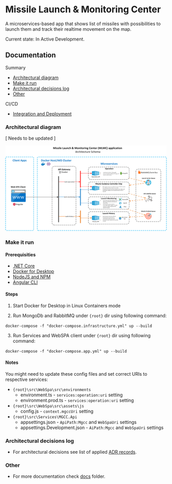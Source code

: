 # Missile Launch & Monitoring Center

A microservices-based app that shows list of missiles with possibilities to launch them and track their realtime movement on the map.

Current state: In Active Development.

## Documentation
Summary
- [Architectural diagram](https://github.com/kakarotto67/mlmc/blob/master/README.md#architectural-diagram)
- [Make it run](https://github.com/kakarotto67/mlmc/blob/master/README.md#make-it-run)
- [Architectural decisions log](https://github.com/kakarotto67/mlmc/blob/master/README.md#architectural-decisions-log)
- [Other](https://github.com/kakarotto67/mlmc/blob/master/README.md#other)

CI/CD
- [Integration and Deployment](https://github.com/kakarotto67/mlmc/blob/master/docs/integration-and-deployment-setup.md)

### Architectural diagram
[ Needs to be updated ]


![Architectural reference diagram](https://github.com/kakarotto67/mlmc/blob/master/MLMC_Design_1.0.png)


### Make it run
#### Prerequisities
- [.NET Core](https://dotnet.microsoft.com/download)
- [Docker for Desktop](https://www.docker.com/products/docker-desktop)
- [NodeJS and NPM](https://www.npmjs.com/get-npm)
- [Angular CLI](https://angular.io/cli)

#### Steps

1. Start Docker for Desktop in Linux Containers mode

2. Run MongoDb and RabbitMQ under `{root}` dir using following command:

`docker-compose -f "docker-compose.infrastructure.yml" up --build`

3. Run Services and WebSPA client under `{root}` dir using following command:

`docker-compose -f "docker-compose.app.yml" up --build`

#### Notes
You might need to update these config files and set correct URIs to respective services:
- `{root}\src\WebSpa\src\environments`
  - environment.ts - `services:operation:uri` setting
  - environment.prod.ts - `services:operation:uri` setting
- `{root}\src\WebSpa\src\assets\js`
  - config.js - `context.mgccUri` setting
- `{root}\src\Services\MGCC.Api`
  - appsettings.json - `ApiPath:Mgcc` and `WebSpaUri` settings
  - appsettings.Development.json - `AiPath:Mgcc` and `WebSpaUri` settings

### Architectural decisions log
- For architectural decisions see list of applied [ADR records](https://github.com/kakarotto67/mlmc/blob/master/docs/adr/index.md).

### Other
- For more documentation check [docs](https://github.com/kakarotto67/mlmc/blob/master/docs) folder.
